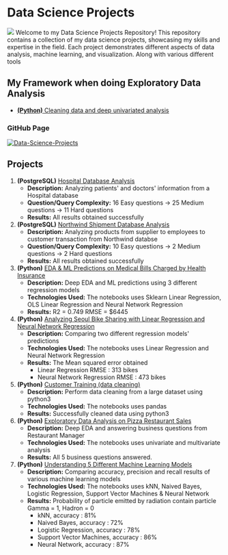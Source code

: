 # Data Science Projects
![](https://www.btelligent.com/fileadmin/_processed_/7/0/csm_data-science-ansatz_ddef991d7d.jpg)
Welcome to my Data Science Projects Repository! This repository contains a collection of my data science projects, showcasing my skills and expertise in the field. Each project demonstrates different aspects of data analysis, machine learning, and visualization. Along with various different tools

## My Framework when doing Exploratory Data Analysis
- [**(Python)** Cleaning data and deep univariated analysis](https://github.com/muzzymoose/Data-Science-Projects/tree/main/My%20framework/Cleaning%2BUnivariated%20Analysis)
 
### GitHub Page 
[![Data-Science-Projects](https://img.shields.io/badge/Data_Science_Projects-GitHub_Page-%2300BFFF.svg)](https://github.com/muzzymoose/Data-Science-Projects)

## Projects
1. **(PostgreSQL)** [Hospital Database Analysis](https://github.com/muzzymoose/Data-Science-Projects/tree/main/Hospital%20Database)
    - **Description:** Analyzing patients' and doctors' information from a Hospital database
    - **Question/Query Complexity:** 16 Easy questions -> 25 Medium questions -> 11 Hard questions
    - **Results:** All results obtained successfully
2. **(PostgreSQL)** [Northwind Shipment Database Analysis](https://github.com/muzzymoose/Data-Science-Projects/tree/main/Northwind%20Shipment%20Database%20Analysis)
    - **Description:** Analyzing products from supplier to employees to customer transaction from Northwind databse
    - **Question/Query Complexity:** 10 Easy questions -> 2 Medium questions -> 2 Hard questions
    - **Results:** All results obtained successfully
3. **(Python)** [EDA & ML Predictions on Medical Bills Charged by Health Insurance](https://github.com/muzzymoose/Data-Science-Projects/tree/main/EDA%20%26%20ML%20predictions%20on%20Medical%20Cost%20Billed%20by%20Health%20Insurance)
    - **Description:** Deep EDA and ML predictions using 3 different regression models
    - **Technologies Used:** The notebooks uses Sklearn Linear Regression, OLS Linear Regression and Neural Network Regression
    - **Results:** R2 = 0.749
                 RMSE = $6445
4. **(Python)** [Analyzing Seoul Bike Sharing with Linear Regression and Neural Network Regression](https://github.com/muzzymoose/Data-Science-Projects/tree/main/Analyzing%20Seoul%20Bike%20Sharing%20Demand%20using%20Linear%20Regression)
   - **Description:** Comparing two different regression models' predictions
   - **Technologies Used:** The notebooks uses Linear Regression and Neural Network Regression
   - **Results:** The Mean squared error obtained
        - Linear Regression RMSE : 313 bikes
        - Neural Network Regression RMSE : 473 bikes
5. **(Python)** [Customer Training (data cleaning)](https://github.com/muzzymoose/Data-Science-Projects/tree/main/Customer%20Train%20(data%20cleaning))
   - **Description:** Perform data cleaning from a large dataset using python3
   - **Technologies Used:** The notebooks uses pandas
   - **Results:** Successfully cleaned data using python3
6. **(Python)** [Exploratory Data Analysis on Pizza Restaurant Sales](https://github.com/muzzymoose/Data-Science-Projects/tree/main/Deep%20EDA%20on%20Pizza%20Restaurant%20Sales)
   - **Description:** Deep EDA and answering business questions from Restaurant Manager
   - **Technologies Used:** The notebooks uses univariate and multivariate analysis
   - **Results:** All 5 business questions answered. 
7. **(Python)** [Understanding 5 Different Machine Learning Models](https://github.com/muzzymoose/Data-Science-Projects/tree/main/Understanding%205%20Different%20Machine%20Learning%20Models)
   - **Description:** Comparing accuracy, precision and recall results of various machine learning models
   - **Technologies Used:** The notebooks uses kNN, Naived Bayes, Logistic Regression, Support Vector Machines & Neural Network
   - **Results:** Probability of particle emitted by radiation contain particle Gamma = 1, Hadron = 0 <br>
        - kNN, accuracy : 81%
        - Naived Bayes, accuracy : 72%
        - Logistic Regression, accuracy : 78%
        - Support Vector Machines, accuracy : 86%
        - Neural Network, accuracy : 87%

